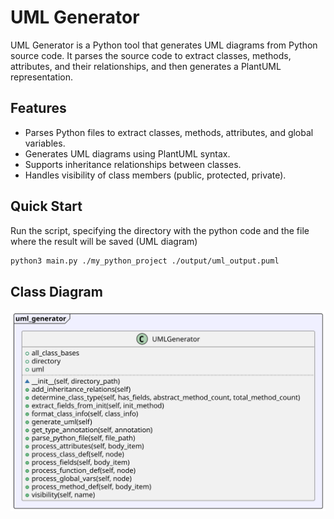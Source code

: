 # UML Generator

UML Generator is a Python tool that generates UML diagrams from Python source code. It parses the source code to extract classes, methods, attributes, and their relationships, and then generates a PlantUML representation.

## Features

- Parses Python files to extract classes, methods, attributes, and global variables.
- Generates UML diagrams using PlantUML syntax.
- Supports inheritance relationships between classes.
- Handles visibility of class members (public, protected, private).

## Quick Start
Run the script, specifying the directory with the python code and the file where the result will be saved (UML diagram)
```bash
python3 main.py ./my_python_project ./output/uml_output.puml
```

## Class Diagram
![Class Diagram](py2puml.svg)